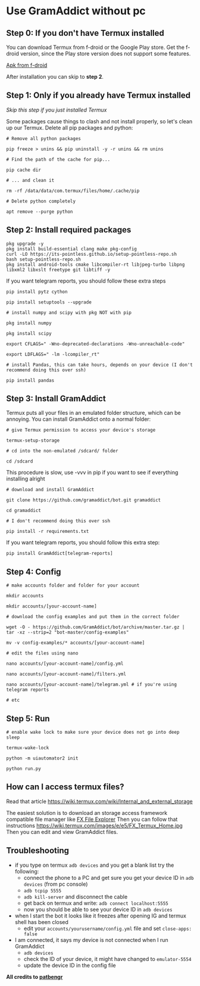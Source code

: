 
# Use GramAddict without pc


## Step 0: If you don't have Termux installed

You can download Termux from f-droid or the Google Play store. Get the f-droid version, since the Play store version does not support some features.  

[Apk from f-droid](https://f-droid.org/it/packages/com.termux/)

After installation you can skip to __step 2__.

## Step 1: Only if you already have Termux installed

_Skip this step if you just installed Termux_

Some packages cause things to clash and not install properly, so let's clean up our Termux. 
Delete all pip packages and python:

```
# Remove all python packages

pip freeze > unins && pip uninstall -y -r unins && rm unins

# Find the path of the cache for pip...

pip cache dir

# ... and clean it

rm -rf /data/data/com.termux/files/home/.cache/pip

# Delete python completely

apt remove --purge python
```


## Step 2: Install required packages

```
pkg upgrade -y
pkg install build-essential clang make pkg-config
curl -LO https://its-pointless.github.io/setup-pointless-repo.sh
bash setup-pointless-repo.sh
pkg install android-tools cmake libcompiler-rt libjpeg-turbo libpng libxml2 libxslt freetype git libtiff -y
```

If you want telegram reports, you should follow these extra steps

```
pip install pytz cython

pip install setuptools --upgrade

# install numpy and scipy with pkg NOT with pip

pkg install numpy

pkg install scipy

export CFLAGS=" -Wno-deprecated-declarations -Wno-unreachable-code"

export LDFLAGS=" -lm -lcompiler_rt"

# install Pandas, this can take hours, depends on your device (I don't recommend doing this over ssh)

pip install pandas

```

## Step 3: Install GramAddict

Termux puts all your files in an emulated folder structure, which can be annoying. You can install GramAddict onto a normal folder:

```
# give Termux permission to access your device's storage

termux-setup-storage

# cd into the non-emulated /sdcard/ folder

cd /sdcard
```

This procedure is slow, use -vvv in pip if you want to see if everything installing alright

```
# download and install GramAddict

git clone https://github.com/gramaddict/bot.git gramaddict

cd gramaddict

# I don't recommend doing this over ssh

pip install -r requirements.txt
```

If you want telegram reports, you should follow this extra step:
```
pip install GramAddict[telegram-reports]
```
    
## Step 4: Config

```
# make accounts folder and folder for your account

mkdir accounts

mkdir accounts/[your-account-name]

# download the config examples and put them in the correct folder

wget -O - https://github.com/GramAddict/bot/archive/master.tar.gz | tar -xz --strip=2 "bot-master/config-examples"

mv -v config-examples/* accounts/[your-account-name]

# edit the files using nano

nano accounts/[your-account-name]/config.yml

nano accounts/[your-account-name]/filters.yml

nano accounts/[your-account-name]/telegram.yml # if you're using telegram reports

# etc
```

## Step 5: Run

```
# enable wake lock to make sure your device does not go into deep sleep

termux-wake-lock

python -m uiautomator2 init

python run.py
```
    
## How can I access termux files?
Read that article
https://wiki.termux.com/wiki/Internal_and_external_storage

The easiest solution is to download an storage access framework compatible file manager like
[FX File Explorer](https://play.google.com/store/apps/details?id=nextapp.fx)
Then you can follow that instructions
https://wiki.termux.com/images/e/e5/FX_Termux_Home.jpg
Then you can edit and view GramAddict files.

## Troubleshooting
* if you type on termux `adb devices` and you get a blank list try the following:
	* connect the phone to a PC and get sure you get your device ID in `adb devices` (from pc console)
	* `adb tcpip 5555`
	* `adb kill-server` and disconnect the cable
	* get back on termux and write: `adb connect localhost:5555`
	* now you should be able to see your device ID in `adb devices`
* when I start the bot it looks like it freezes after opening IG and termux shell has been closed
	* edit your `accounts/yourusername/config.yml` file and set `close-apps: false`
* I am connected, it says my device is not connected when I run GramAddict
	* `adb devices`
	* check the ID of your device, it might have changed to `emulator-5554`
	* update the device ID in the config file
	



**All credits to [patbengr](https://github.com/patbengr)**

